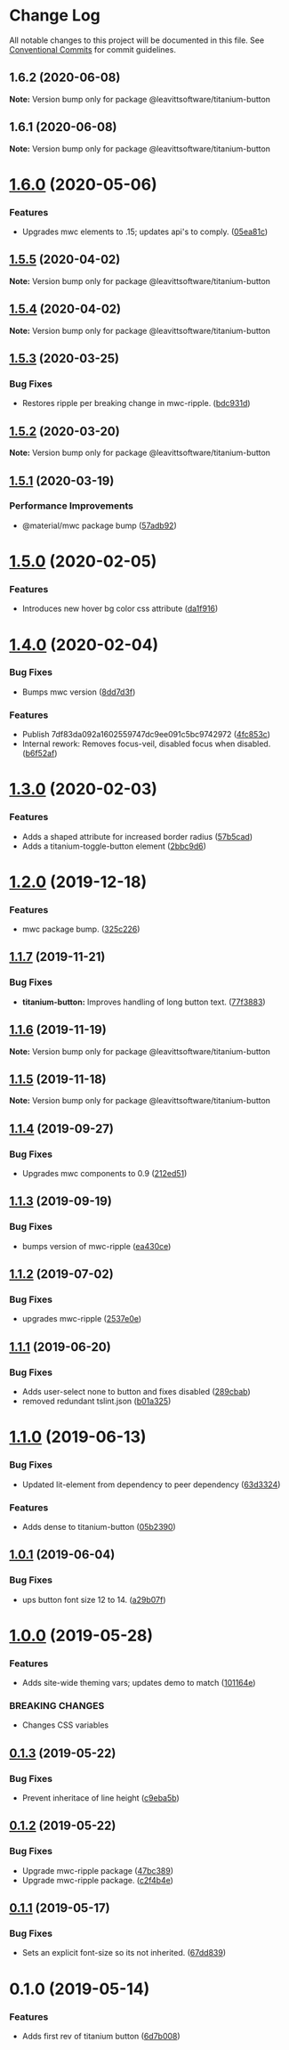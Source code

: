 # Change Log

All notable changes to this project will be documented in this file.
See [Conventional Commits](https://conventionalcommits.org) for commit guidelines.

## 1.6.2 (2020-06-08)

**Note:** Version bump only for package @leavittsoftware/titanium-button





## 1.6.1 (2020-06-08)

**Note:** Version bump only for package @leavittsoftware/titanium-button





# [1.6.0](https://github.com/LeavittSoftware/titanium-elements/compare/@leavittsoftware/titanium-button@1.5.5...@leavittsoftware/titanium-button@1.6.0) (2020-05-06)


### Features

* Upgrades mwc elements to .15; updates api's to comply. ([05ea81c](https://github.com/LeavittSoftware/titanium-elements/commit/05ea81cb6852d056c6f58d7cc0a1dd2ea0efea86))





## [1.5.5](https://github.com/LeavittSoftware/titanium-elements/compare/@leavittsoftware/titanium-button@1.5.4...@leavittsoftware/titanium-button@1.5.5) (2020-04-02)

**Note:** Version bump only for package @leavittsoftware/titanium-button





## [1.5.4](https://github.com/LeavittSoftware/titanium-elements/compare/@leavittsoftware/titanium-button@1.5.3...@leavittsoftware/titanium-button@1.5.4) (2020-04-02)

**Note:** Version bump only for package @leavittsoftware/titanium-button





## [1.5.3](https://github.com/LeavittSoftware/titanium-elements/compare/@leavittsoftware/titanium-button@1.5.2...@leavittsoftware/titanium-button@1.5.3) (2020-03-25)


### Bug Fixes

* Restores ripple per breaking change in mwc-ripple. ([bdc931d](https://github.com/LeavittSoftware/titanium-elements/commit/bdc931d5b26e790128a36e9c589ecaa969937983))





## [1.5.2](https://github.com/LeavittSoftware/titanium-elements/compare/@leavittsoftware/titanium-button@1.5.1...@leavittsoftware/titanium-button@1.5.2) (2020-03-20)

**Note:** Version bump only for package @leavittsoftware/titanium-button





## [1.5.1](https://github.com/LeavittSoftware/titanium-elements/compare/@leavittsoftware/titanium-button@1.5.0...@leavittsoftware/titanium-button@1.5.1) (2020-03-19)


### Performance Improvements

* @material/mwc package bump  ([57adb92](https://github.com/LeavittSoftware/titanium-elements/commit/57adb92c645196c926cc8a6e8f93a5f713274fe8))





# [1.5.0](https://github.com/LeavittSoftware/titanium-elements/compare/@leavittsoftware/titanium-button@1.4.0...@leavittsoftware/titanium-button@1.5.0) (2020-02-05)


### Features

* Introduces new hover bg color css attribute ([da1f916](https://github.com/LeavittSoftware/titanium-elements/commit/da1f9164f4545b5b6608b12dddb07fe6fa4460b7))





# [1.4.0](https://github.com/LeavittSoftware/titanium-elements/compare/@leavittsoftware/titanium-button@1.3.0...@leavittsoftware/titanium-button@1.4.0) (2020-02-04)


### Bug Fixes

* Bumps mwc version ([8dd7d3f](https://github.com/LeavittSoftware/titanium-elements/commit/8dd7d3fee6c7e2d57667b06f2e894b9b3de4c36a))


### Features

*  Publish 7df83da092a1602559747dc9ee091c5bc9742972 ([4fc853c](https://github.com/LeavittSoftware/titanium-elements/commit/4fc853c827e521b1c63b4d7f1748776798cf0e0c))
* Internal rework: Removes focus-veil, disabled focus when disabled.  ([b6f52af](https://github.com/LeavittSoftware/titanium-elements/commit/b6f52afaa78006c8414c32146c4a613e6273dafb))





# [1.3.0](https://github.com/LeavittSoftware/titanium-elements/compare/@leavittsoftware/titanium-button@1.2.0...@leavittsoftware/titanium-button@1.3.0) (2020-02-03)


### Features

* Adds a shaped attribute for increased border radius ([57b5cad](https://github.com/LeavittSoftware/titanium-elements/commit/57b5cad8dd73f14da5045de99b9677d441337421))
* Adds a titanium-toggle-button element ([2bbc9d6](https://github.com/LeavittSoftware/titanium-elements/commit/2bbc9d6000e70754497509dd762b3f0190e9bca7))





# [1.2.0](https://github.com/LeavittSoftware/titanium-elements/compare/@leavittsoftware/titanium-button@1.1.7...@leavittsoftware/titanium-button@1.2.0) (2019-12-18)


### Features

* mwc package bump. ([325c226](https://github.com/LeavittSoftware/titanium-elements/commit/325c2263253fca0b453ee6f77820e36b5967a098))





## [1.1.7](https://github.com/LeavittSoftware/titanium-elements/compare/@leavittsoftware/titanium-button@1.1.6...@leavittsoftware/titanium-button@1.1.7) (2019-11-21)


### Bug Fixes

* **titanium-button:** Improves handling of long button text. ([77f3883](https://github.com/LeavittSoftware/titanium-elements/commit/77f388398521b45af0d76daa8291b22a059700e2))





## [1.1.6](https://github.com/LeavittSoftware/titanium-elements/compare/@leavittsoftware/titanium-button@1.1.5...@leavittsoftware/titanium-button@1.1.6) (2019-11-19)

**Note:** Version bump only for package @leavittsoftware/titanium-button





## [1.1.5](https://github.com/LeavittSoftware/titanium-elements/compare/@leavittsoftware/titanium-button@1.1.4...@leavittsoftware/titanium-button@1.1.5) (2019-11-18)

**Note:** Version bump only for package @leavittsoftware/titanium-button





## [1.1.4](https://github.com/LeavittSoftware/titanium-elements/compare/@leavittsoftware/titanium-button@1.1.3...@leavittsoftware/titanium-button@1.1.4) (2019-09-27)


### Bug Fixes

* Upgrades mwc components to 0.9 ([212ed51](https://github.com/LeavittSoftware/titanium-elements/commit/212ed51))





## [1.1.3](https://github.com/LeavittSoftware/titanium-elements/compare/@leavittsoftware/titanium-button@1.1.2...@leavittsoftware/titanium-button@1.1.3) (2019-09-19)


### Bug Fixes

* bumps version of mwc-ripple ([ea430ce](https://github.com/LeavittSoftware/titanium-elements/commit/ea430ce))





## [1.1.2](https://github.com/LeavittSoftware/titanium-elements/compare/@leavittsoftware/titanium-button@1.1.1...@leavittsoftware/titanium-button@1.1.2) (2019-07-02)


### Bug Fixes

* upgrades mwc-ripple ([2537e0e](https://github.com/LeavittSoftware/titanium-elements/commit/2537e0e))





## [1.1.1](https://github.com/LeavittSoftware/titanium-elements/compare/@leavittsoftware/titanium-button@1.1.0...@leavittsoftware/titanium-button@1.1.1) (2019-06-20)


### Bug Fixes

* Adds user-select none to button and fixes disabled ([289cbab](https://github.com/LeavittSoftware/titanium-elements/commit/289cbab))
* removed redundant tslint.json ([b01a325](https://github.com/LeavittSoftware/titanium-elements/commit/b01a325))





# [1.1.0](https://github.com/LeavittSoftware/titanium-elements/compare/@leavittsoftware/titanium-button@1.0.1...@leavittsoftware/titanium-button@1.1.0) (2019-06-13)


### Bug Fixes

* Updated lit-element from dependency to peer dependency ([63d3324](https://github.com/LeavittSoftware/titanium-elements/commit/63d3324))


### Features

* Adds dense to titanium-button ([05b2390](https://github.com/LeavittSoftware/titanium-elements/commit/05b2390))





## [1.0.1](https://github.com/LeavittSoftware/titanium-elements/compare/@leavittsoftware/titanium-button@1.0.0...@leavittsoftware/titanium-button@1.0.1) (2019-06-04)


### Bug Fixes

* ups button font size 12 to 14. ([a29b07f](https://github.com/LeavittSoftware/titanium-elements/commit/a29b07f))





# [1.0.0](https://github.com/LeavittSoftware/titanium-elements/compare/@leavittsoftware/titanium-button@0.1.3...@leavittsoftware/titanium-button@1.0.0) (2019-05-28)


### Features

* Adds site-wide theming vars; updates demo to match ([101164e](https://github.com/LeavittSoftware/titanium-elements/commit/101164e))


### BREAKING CHANGES

* Changes CSS variables





## [0.1.3](https://github.com/LeavittSoftware/titanium-elements/compare/@leavittsoftware/titanium-button@0.1.2...@leavittsoftware/titanium-button@0.1.3) (2019-05-22)


### Bug Fixes

* Prevent inheritace of line height ([c9eba5b](https://github.com/LeavittSoftware/titanium-elements/commit/c9eba5b))





## [0.1.2](https://github.com/LeavittSoftware/titanium-elements/compare/@leavittsoftware/titanium-button@0.1.1...@leavittsoftware/titanium-button@0.1.2) (2019-05-22)


### Bug Fixes

* Upgrade mwc-ripple package ([47bc389](https://github.com/LeavittSoftware/titanium-elements/commit/47bc389))
* Upgrade mwc-ripple package. ([c2f4b4e](https://github.com/LeavittSoftware/titanium-elements/commit/c2f4b4e))





## [0.1.1](https://github.com/LeavittSoftware/titanium-elements/compare/@leavittsoftware/titanium-button@0.1.0...@leavittsoftware/titanium-button@0.1.1) (2019-05-17)


### Bug Fixes

* Sets an explicit font-size so its not inherited. ([67dd839](https://github.com/LeavittSoftware/titanium-elements/commit/67dd839))





# 0.1.0 (2019-05-14)


### Features

* Adds first rev of titanium button ([6d7b008](https://github.com/LeavittSoftware/titanium-elements/commit/6d7b008))
